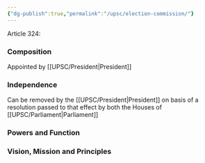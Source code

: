 ```yaml
---
{"dg-publish":true,"permalink":"/upsc/election-commission/"}
---
```



Article 324: 


### Composition

Appointed by [[UPSC/President\|President]]

### Independence 
Can be removed by the [[UPSC/President\|President]] on basis of a resolution passed to that effect by both the Houses of [[UPSC/Parliament\|Parliament]] 

### Powers and Function

### Vision, Mission and Principles

